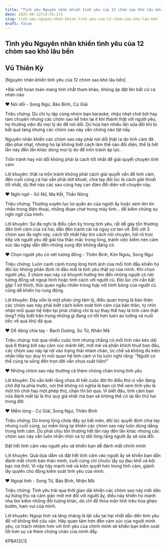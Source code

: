 ```yaml
---
title: "Tình yêu Nguyên nhân khiến tình yêu của 12 chòm sao khó lâu bền"
date: 2025-06-12T14:55:17Z
slug: tinh-yeu-nguyen-nhan-khien-tinh-yeu-cua-12-chom-sao-kho-lau-ben
draft: false
---
```


## Tình yêu Nguyên nhân khiến tình yêu của 12 chòm sao khó lâu bền

## Vũ Thiên Kỳ

[Nguyên nhân khiến tình yêu của 12 chòm sao khó lâu bền]

*Bài viết hoàn toàn mang tính chất tham khảo, không áp đặt lên bất cứ cá nhân nào 


 ♥ Nói dối - Song Ngư, Bảo Bình, Cự Giải

Triệu chứng: Dù chỉ tụ tập cùng nhóm bạn karaoke, nhậu nhẹt chơi bời hay tám chuyện nhưng các chòm sao kể trên lại ít khi thành thật với người yêu, họ thường viện đủ mọi lý do để nói dối. 
Dù hứa hẹn nhiều lần sửa đổi khi bị bắt quả tang nhưng các chòm sao này vẫn chứng nào tật nấy.

Nguyên nhân khiến các chòm sao này phải nói dối thật ra do tình cảm đã dần phai nhạt, nhưng họ lại không biết cách làm thế nào đối diện, thế là hết lần này đến lần khác dùng mọi lý do để trốn tránh áp lực.

Trốn tránh hay nói dối không phải là cách tốt nhất để giải quyết chuyện tình cảm

Lời khuyên: thật ra trốn tránh không phải cách giải quyết vấn đề tình cảm, đến cuối cùng cả hai vẫn phải dứt khoát, chia tay đôi lúc là cách giải thoát tốt nhất, dù thế nào các sao cũng hay can đảm đối diện với chuyện này.


 ♥ Nghi ngờ - Xử Nữ, Ma Kết, Thần Nông

Triệu chứng: Thường xuyên lục lọi quần áo của người ấy hoặc xem lén tin nhắn trong điện thoại, những đoạn chat trong máy tính... để kiểm chứng sự nghi ngờ của mình.

Lời khuyên: Sự đa nghi là điều cấm kỵ trong tình yêu, rất dễ gây tổn thương đến tình cảm của cả hai, dẫn đến tranh cãi và nguy cơ tan vỡ. Đối với 3 chòm sao đa nghi này, cách tốt nhất hãy tìm cách nói chuyện, hỏi rõ trực tiếp với người yêu để giải tỏa thắc mắc trong lòng, tránh việc kiềm nén cảm xúc lâu ngày dẫn đến những xung đột không đáng có.



 ♥ Chọn người yêu có nét tương đồng - Thiên Bình, Kim Ngưu, Song Ngư

Triệu chứng: Luôn canh cánh trong lòng hình ảnh của mối tình đầu khiến họ đôi lúc không phân định rõ đâu mới là tình yêu thật sự của mình. Khi chọn người yêu, 3 chòm sao này có khuynh hướng tìm đến những người có nét tương đồng về ngoại hình hoặc tính cách với người cũ. Đôi lúc chỉ cần bắt gặp 1 sở thích, thói quen ngẫu nhiên trùng hợp với hình bóng của người cũ cũng dễ khiến họ rung động.

Lời khuyên: Đây vốn là một phản ứng tâm lý, điều quan trọng là bản thân các chòm sao này phải biết cách kiểm soát tình cảm của bản thân, tự nhìn nhận mối quan hệ hiện tại phải chăng chỉ là sự thay thế hay là tình cảm thật lòng? Hãy biết trân trọng những gì đang có tốt hơn luôn ảo tưởng và nuối tiếc về quá khứ đã qua.



 ♥ Dễ dàng chia tay - Bạch Dương, Sư Tử, Nhân Mã

Triệu chứng: trải qua nhiều cuộc tình nhưng chẳng có mối tình nào kéo dài quá 6 tháng bởi sau cảm xúc mãnh liệt, mới mẻ và phấn khích thuở ban đầu, các chòm sao này lại rơi vào trạng thái nhàm chán, ức chế và không đủ kiên nhẫn tiếp tục duy trì mối quan hệ tình cảm vì họ luôn nghĩ rằng: "Người có thể cùng ta sống đến trọn đời vẫn chưa xuất hiện!" 



 ♥ Những chòm sao này thường cả thèm chóng chán trong tình yêu

Lời khuyên: Dù vẫn biết rằng chưa đi hết cuộc đời thì điều thú vị vẫn đang chờ đợi ta phía trước, nói thế không có nghĩa là bạn có thể xem tình yêu là một trò chơi hay một phép thử, chán thì bỏ qua. Vì biết đâu, tình cảm bạn vừa đánh mất lại là thứ quý giá nhất mà bạn sẽ không thể có lại lần thứ hai trong đời.



 ♥ Mềm lòng - Cự Giải, Song Ngư, Thiên Bình

Triệu chứng: Dù trong lòng chứa đầy sự bất mãn, đôi lúc quyết định chia tay nhưng cuối cùng, sự mềm lòng lại khiến các chòm sao này luôn dùng dằng trong tình cảm. Dù phải chịu tổn thương hết lần này đến lần khác nhưng các chòm sao này vẫn luôn nhẫn nhịn và tự dối lòng rằng người ấy sẽ sửa đổi. 

Đặt hết tình cảm vào người yêu sẽ khiến bạn dễ đánh mất chính mình

Lời khuyên: Quá dựa dẫm và đặt hết tình cảm vào người ấy sẽ khiến bạn dần đánh mất chính bản thân mình, cuối cùng chỉ chuốc lấy sự đau khổ và bội bạc mà thôi. Vì vậy hãy mạnh mẽ và kiên quyết hơn trong tình cảm, giành lấy quyền chủ động kiểm soát tình yêu của mình.



 ♥ Ngoại tình - Song Tử, Bảo Bình, Nhân Mã

Triệu chứng: Tình yêu trải qua thời gian dài khiến các chòm sao này mất dần sự hứng thú và cảm giác mới mẻ đối với người ấy, điều này khiến họ manh nha tìm kiếm những đối tượng khác, dù chỉ để thỏa mãn tính trêu hoa ghẹo bướm, ham vui của mình.

Lời khuyên: Ngoại tình và lăng nhăng là tật xấu tai hại nhất dẫn đến tình yêu đổ vỡ không thể cứu vãn. Hãy quan tâm hơn đến cảm xúc của người mình yêu, có trách nhiệm hơn với tình yêu của chính mình sẽ khiến bạn kiểm soát tốt hơn sự cả thèm chóng chán của mình đấy.




KPBA12CS